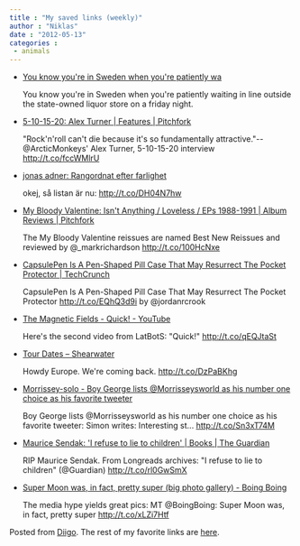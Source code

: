 ```yaml
---
title : "My saved links (weekly)"
author : "Niklas"
date : "2012-05-13"
categories : 
 - animals
---
```


- [You know you're in Sweden when you're patiently wa](http://www.diigo.com/item/note/yyfb/rqyw)
    
    You know you're in Sweden when you're patiently waiting in line outside the state-owned liquor store on a friday night.
    
- [5-10-15-20: Alex Turner | Features | Pitchfork](http://pitchfork.com/features/5-10-15-20/8832-alex-turner)
    
    "Rock'n'roll can't die because it's so fundamentally attractive."-- @ArcticMonkeys' Alex Turner, 5-10-15-20 interview http://t.co/fccWMlrU
    
- [jonas adner: Rangordnat efter farlighet](http://jonas-ad.blogspot.se/2012/05/rangordnat-efter-farlighet.html)
    
    okej, så listan är nu: http://t.co/DH04N7hw
    
- [My Bloody Valentine: Isn't Anything / Loveless / EPs 1988-1991 | Album Reviews | Pitchfork](http://pitchfork.com/reviews/albums/16605-isnt-anything-reissue-loveless-reissue-eps-1988-1991)
    
    The My Bloody Valentine reissues are named Best New Reissues and reviewed by @\_markrichardson http://t.co/100HcNxe
    
- [CapsulePen Is A Pen-Shaped Pill Case That May Resurrect The Pocket Protector | TechCrunch](http://techcrunch.com/2012/05/10/capsulepen-is-a-pen-shaped-pill-case-that-may-resurrect-the-pocket-protector)
    
    CapsulePen Is A Pen-Shaped Pill Case That May Resurrect The Pocket Protector http://t.co/EQhQ3d9i by @jordanrcrook
    
- [The Magnetic Fields - Quick! - YouTube](http://www.youtube.com/watch?v=xDmw8bZWFhk&feature=youtube_gdata_player)
    
    Here's the second video from LatBotS: "Quick!" http://t.co/qEQJtaSt
    
- [Tour Dates – Shearwater](http://shearwatermusic.com/tour-dates)
    
    Howdy Europe. We're coming back. http://t.co/DzPaBKhg
    
- [Morrissey-solo - Boy George lists @Morrisseysworld as his number one choice as his favorite tweeter](http://www.morrissey-solo.com/content/756-Boy-George-lists-Morrisseysworld-as-his-number-one-choice-as-his-favorite-tweeter)
    
    Boy George lists @Morrisseysworld as his number one choice as his favorite tweeter: Simon writes: Interesting st... http://t.co/Sn3xT74M
    
- [Maurice Sendak: 'I refuse to lie to children' | Books | The Guardian](http://www.guardian.co.uk/books/2011/oct/02/maurice-sendak-interview)
    
    RIP Maurice Sendak. From Longreads archives: "I refuse to lie to children" (@Guardian) http://t.co/rl0GwSmX
    
- [Super Moon was, in fact, pretty super (big photo gallery) - Boing Boing](http://boingboing.net/2012/05/06/super-moon-was-in-fact-prett.html?utm_source=dlvr.it&utm_medium=twitter)
    
    The media hype yields great pics: MT @BoingBoing: Super Moon was, in fact, pretty super http://t.co/xLZi7Htf
    

Posted from [Diigo](http://www.diigo.com). The rest of my favorite links are [here](http://www.diigo.com/user/npivic).
